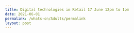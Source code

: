 ```yaml
---
title: Digital technologies in Retail 17 June 12pm to 1pm
date: 2021-06-01
permalink: /whats-on/Adults/permalink
layout: post
---
```


